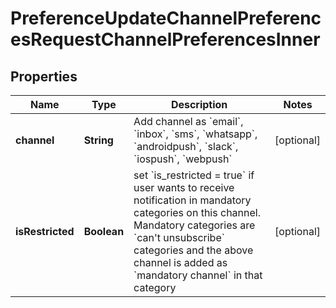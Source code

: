 

# PreferenceUpdateChannelPreferencesRequestChannelPreferencesInner


## Properties

| Name | Type | Description | Notes |
|------------ | ------------- | ------------- | -------------|
|**channel** | **String** | Add channel as &#x60;email&#x60;, &#x60;inbox&#x60;, &#x60;sms&#x60;, &#x60;whatsapp&#x60;, &#x60;androidpush&#x60;, &#x60;slack&#x60;, &#x60;iospush&#x60;, &#x60;webpush&#x60; |  [optional] |
|**isRestricted** | **Boolean** | set &#x60;is_restricted &#x3D; true&#x60; if user wants to receive notification in mandatory categories on this channel. Mandatory categories are &#x60;can&#39;t unsubscribe&#x60; categories and the above channel is added as &#x60;mandatory channel&#x60; in that category |  [optional] |



